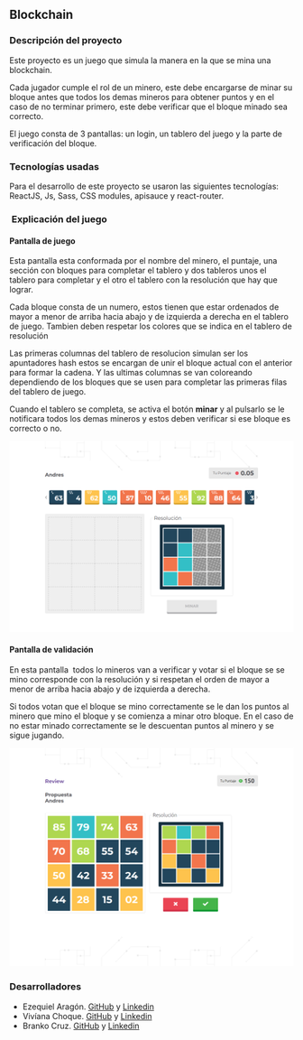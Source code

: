 ## Blockchain

### Descripción del proyecto
<p>Este proyecto es un juego que simula la manera en la que se mina una blockchain.</p>
<p>Cada jugador cumple el rol de un minero, este debe encargarse de minar su bloque antes que todos los demas mineros para obtener puntos y en el caso de no terminar primero, este debe verificar que el bloque minado sea correcto.</p>
<p>El juego consta de 3 pantallas: un login, un tablero del juego y la parte de verificación del bloque.</p>

### Tecnologías usadas
Para el desarrollo de este proyecto se usaron las siguientes tecnologías: ReactJS, Js, Sass, CSS modules, apisauce y react-router.

###  Explicación del juego
#### Pantalla de juego
<p>Esta pantalla esta conformada por el nombre del minero, el puntaje, una sección con bloques para completar el tablero y dos tableros unos el tablero para completar y el otro el tablero con la resolución que hay que lograr.</p> 
<p>Cada bloque consta de un numero, estos tienen que estar ordenados de mayor a menor de arriba hacia abajo y de izquierda a derecha en el tablero de juego. Tambien deben respetar los colores que se indica en el tablero de resolución</p>
<p>Las primeras columnas del tablero de resolucion simulan ser los apuntadores hash estos se encargan de unir el bloque actual con el anterior para formar la cadena. Y las ultimas columnas se van coloreando dependiendo de los bloques que se usen para completar las primeras filas del tablero de juego.</p>
<p>Cuando el tablero se completa, se activa el botón <strong>minar</strong> y al pulsarlo se le notificara todos los demas mineros y estos deben verificar si ese bloque es correcto o no.</p>

![pantalla de juego](https://github.com/Ezequiiel98/blockchain/blob/development/assets-readme/scren-game.png)

#### Pantalla de validación
<p>En esta pantalla  todos lo mineros van a verificar y votar si el bloque se se mino corresponde con la resolución y si respetan el orden de mayor a menor de arriba hacia abajo y de izquierda a derecha. </p>
<p>Si todos votan que el bloque se mino correctamente se le dan los puntos al minero que mino el bloque y se comienza a minar otro bloque. En el caso de no estar minado correctamente se le descuentan puntos al minero y se sigue jugando.</p>

![pantalla de validacion](https://github.com/Ezequiiel98/blockchain/blob/development/assets-readme/screen-validacion)

### Desarrolladores

* Ezequiel Aragón. [GitHub](https://github.com/Ezequiiel98) y [Linkedin](https://www.linkedin.com/in/ezequielaragon)
* Vivíana Choque. [GitHub](https://github.com/vivianachoque) y [Linkedin](https://www.linkedin.com/in/vivianachoque) 
* Branko Cruz. [GitHub](https://github.com/Brankitocruz) y [Linkedin](https://www.linkedin.com/in/brankocruz)

